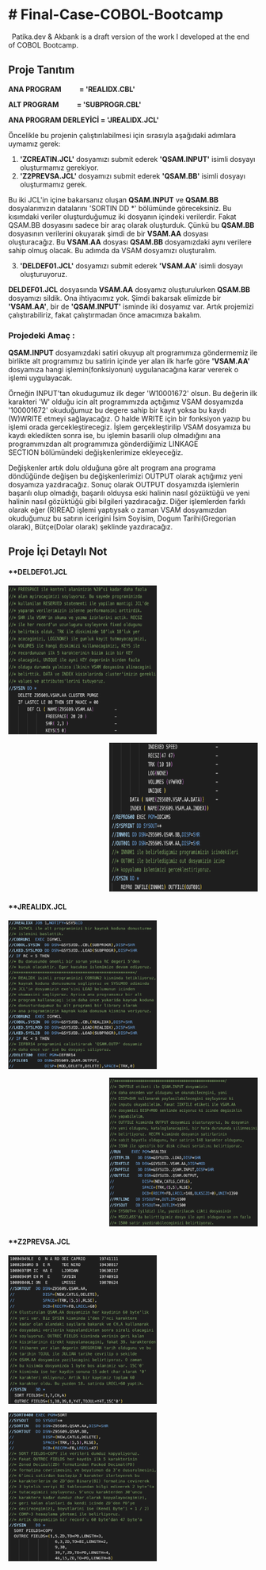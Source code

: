 # **# Final-Case-COBOL-Bootcamp**
` `Patika.dev &amp; Akbank is a draft version of the work I developed at the end of COBOL Bootcamp.

## **Proje Tanıtım**
**ANA PROGRAM           = 'REALIDX.CBL'**

**ALT PROGRAM           = 'SUBPROGR.CBL'**

**ANA PROGRAM DERLEYİCİ = 'JREALIDX.JCL'**

Öncelikle bu projenin çalıştırılabilmesi için sırasıyla aşağıdaki adımlara uymamız gerek:

1) **'ZCREATIN.JCL'** dosyamızı submit ederek **'QSAM.INPUT'** isimli dosyayı oluşturmamız gerekiyor.
1) **'Z2PREVSA.JCL'** dosyamızı submit ederek **'QSAM.BB'** isimli dosyayı oluşturmamız gerek.

Bu iki JCL'in içine bakarsanız oluşan **QSAM.INPUT** ve **QSAM.BB** dosyalarımızın datalarını 'SORTIN   DD \*' bölümünde göreceksiniz. Bu kısımdaki veriler oluşturduğumuz iki dosyanın içindeki verilerdir. Fakat QSAM.BB dosyasını sadece bir araç olarak oluşturduk. Çünkü bu **QSAM.BB** dosyasının verilerini okuyarak şimdi de bir **VSAM.AA** dosyası oluşturacağız. Bu **VSAM.AA** dosyası **QSAM.BB** dosyamızdaki aynı verilere sahip olmuş olacak. Bu adımda da VSAM dosyamızı oluşturalım.

3) **'DELDEF01.JCL'** dosyamızı submit ederek **'VSAM.AA'** isimli dosyayı oluşturuyoruz.

**DELDEF01.JCL** dosyasında **VSAM.AA** dosyamız oluşturulurken **QSAM.BB** dosyamızı sildik. Ona ihtiyacımız yok.
Şimdi bakarsak elimizde bir **'VSAM.AA'**, bir de **'QSAM.INPUT'** isminde iki dosyamız var.
Artık projemizi çalıştırabiliriz, fakat çalıştırmadan önce amacımıza bakalım.

### **Projedeki Amaç :**
**QSAM.INPUT** dosyamızdaki satiri okuyup alt programımıza göndermemiz ile birlikte alt programımız bu satirin içinde yer alan ilk harfe göre **'VSAM.AA'** dosyamıza hangi işlemin(fonksiyonun) uygulanacağına karar vererek o işlemi uygulayacak.

Örneğin INPUT'tan okudugumuz ilk deger 'W10001672' olsun. Bu değerin ilk karakteri 'W' olduğu icin alt programımızda açtığımız VSAM dosyamızda '100001672' okuduğumuz bu degere sahip bir kayıt yoksa bu kaydı (W)WRITE etmeyi sağlayacağız. O halde WRITE için bir fonksiyon yazıp bu işlemi orada gercekleştirecegiz. İşlem gerçekleştirilip VSAM dosyamıza bu kaydı ekledikten sonra ise, bu işlemin basarili olup olmadığını ana programımızdan alt programımıza gönderdiğimiz LINKAGE SECTION bölümündeki değişkenlerimize ekleyeceğiz.

Değişkenler artık dolu olduğuna göre alt program ana programa döndüğünde değişen bu değişkenlerimizi OUTPUT olarak açtığımız yeni dosyamıza yazdıracağız. Sonuç olarak OUTPUT dosyamızda işlemlerin başarılı olup olmadığı, başarılı olduysa eski halinin nasıl gözüktüğü ve yeni halinin nasıl gözüktüğü gibi bilgileri yazdıracağız. 
Diğer işlemlerden farklı olarak eğer (R)READ işlemi yaptıysak o zaman VSAM dosyamızdan okuduğumuz bu satırın icerigini İsim Soyisim, Dogum Tarihi(Gregorian olarak), Bütçe(Dolar olarak) şeklinde yazdıracağız.

## **Proje İçi Detaylı Not**
#### **DELDEF01.JCL
<p align="left">
  <img width="300" height="300" src="https://github.com/buozdemi/kodluyoruzilkrepo/blob/main/img/Comment%20Photos/deldef01-1.png?raw=true">
</p>
<p align="right">
  <img width="300" height="300" src="https://github.com/buozdemi/kodluyoruzilkrepo/blob/main/img/Comment%20Photos/deldef01-2.png?raw=true">
</p>

#### **JREALIDX.JCL
<p align="left">
  <img width="300" height="300" src="https://github.com/buozdemi/kodluyoruzilkrepo/blob/main/img/Comment%20Photos/jrealidx-1.png?raw=true">
</p>
<p align="right">
  <img width="300" height="300" src="https://github.com/buozdemi/kodluyoruzilkrepo/blob/main/img/Comment%20Photos/jrealidx-2.png?raw=true">
</p>

#### **Z2PREVSA.JCL
<p align="left">
  <img width="300" height="300" src="https://github.com/buozdemi/kodluyoruzilkrepo/blob/main/img/Comment%20Photos/z2prevsa1.png?raw=true">
</p>
<p align="left">
  <img width="300" height="300" src="https://github.com/buozdemi/kodluyoruzilkrepo/blob/main/img/Comment%20Photos/z2prevsa2.png?raw=true">
</p>
